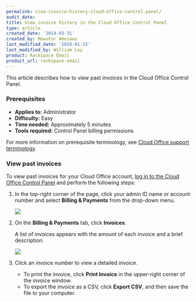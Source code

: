 ```yaml
---
permalink: view-invoice-history-cloud-office-control-panel/
audit_date:
title: View invoice history in the Cloud Office Control Panel
type: article
created_date: '2014-03-31'
created_by: Mawutor Amesawu
last_modified_date: '2018-01-15'
last_modified_by: William Loy
product: Rackspace Email
product_url: rackspace-email
---
```


This article describes how to view past invoices in the Cloud Office Control Panel.

### Prerequisites

- **Applies to:** Administrator
- **Difficulty:** Easy
- **Time needed:** Approximately 5 minutes
- **Tools required:**  Control Panel billing permissions

For more information on prerequisite terminology, see [Cloud Office support terminology](/how-to/cloud-office-support-terminology).

### View past invoices

To view past invoices for your Cloud Office account, [log in to the
Cloud Office Control Panel](https://cp.rackspace.com/) and perform the following
steps:

1. In the top-right corner of the page, click your admin ID name or account number and select **Billing & Payments** from the drop-down menu.

    <img src="{% asset_path rackspace-email/add-domains-with-the-cloud-office-control-panel/go_to_domains.png %}" />

2. On the **Billing & Payments** tab, click **Invoices**.

   A list of invoices appears with the amount of each invoice and a brief description.

   <img src="{% asset_path rackspace-email/add-domains-with-the-cloud-office-control-panel/go_to_domains.png %}" />

3. Click an invoice number to view a detailed invoice.

   - To print the invoice, click **Print Invoice** in the upper-right corner of the invoice window.
   - To export the invoice as a CSV, click **Export CSV**, and then save the file to your computer.
